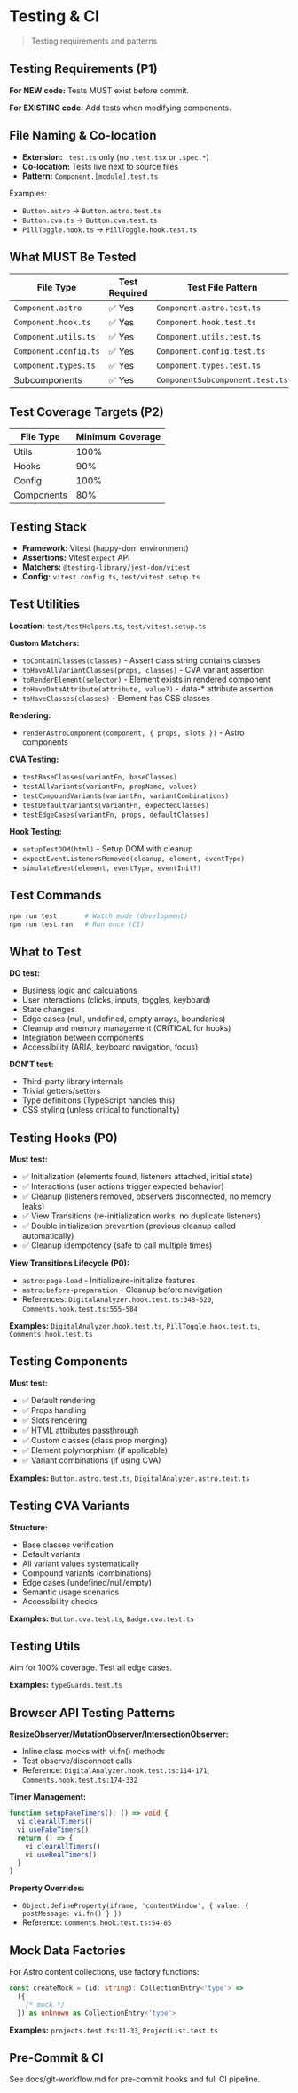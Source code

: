 # Testing & CI

> Testing requirements and patterns

## Testing Requirements (P1)

**For NEW code:** Tests MUST exist before commit.

**For EXISTING code:** Add tests when modifying components.

## File Naming & Co-location

- **Extension:** `.test.ts` only (no `.test.tsx` or `.spec.*`)
- **Co-location:** Tests live next to source files
- **Pattern:** `Component.[module].test.ts`

Examples:

- `Button.astro` → `Button.astro.test.ts`
- `Button.cva.ts` → `Button.cva.test.ts`
- `PillToggle.hook.ts` → `PillToggle.hook.test.ts`

## What MUST Be Tested

| File Type             | Test Required | Test File Pattern               |
| --------------------- | ------------- | ------------------------------- |
| `Component.astro`     | ✅ Yes        | `Component.astro.test.ts`       |
| `Component.hook.ts`   | ✅ Yes        | `Component.hook.test.ts`        |
| `Component.utils.ts`  | ✅ Yes        | `Component.utils.test.ts`       |
| `Component.config.ts` | ✅ Yes        | `Component.config.test.ts`      |
| `Component.types.ts`  | ✅ Yes        | `Component.types.test.ts`       |
| Subcomponents         | ✅ Yes        | `ComponentSubcomponent.test.ts` |

## Test Coverage Targets (P2)

| File Type  | Minimum Coverage |
| ---------- | ---------------- |
| Utils      | 100%             |
| Hooks      | 90%              |
| Config     | 100%             |
| Components | 80%              |

## Testing Stack

- **Framework:** Vitest (happy-dom environment)
- **Assertions:** Vitest `expect` API
- **Matchers:** `@testing-library/jest-dom/vitest`
- **Config:** `vitest.config.ts`, `test/vitest.setup.ts`

## Test Utilities

**Location:** `test/testHelpers.ts`, `test/vitest.setup.ts`

**Custom Matchers:**

- `toContainClasses(classes)` - Assert class string contains classes
- `toHaveAllVariantClasses(props, classes)` - CVA variant assertion
- `toRenderElement(selector)` - Element exists in rendered component
- `toHaveDataAttribute(attribute, value?)` - data-\* attribute assertion
- `toHaveClasses(classes)` - Element has CSS classes

**Rendering:**

- `renderAstroComponent(component, { props, slots })` - Astro components

**CVA Testing:**

- `testBaseClasses(variantFn, baseClasses)`
- `testAllVariants(variantFn, propName, values)`
- `testCompoundVariants(variantFn, variantCombinations)`
- `testDefaultVariants(variantFn, expectedClasses)`
- `testEdgeCases(variantFn, props, defaultClasses)`

**Hook Testing:**

- `setupTestDOM(html)` - Setup DOM with cleanup
- `expectEventListenersRemoved(cleanup, element, eventType)`
- `simulateEvent(element, eventType, eventInit?)`

## Test Commands

```bash
npm run test       # Watch mode (development)
npm run test:run   # Run once (CI)
```

## What to Test

**DO test:**

- Business logic and calculations
- User interactions (clicks, inputs, toggles, keyboard)
- State changes
- Edge cases (null, undefined, empty arrays, boundaries)
- Cleanup and memory management (CRITICAL for hooks)
- Integration between components
- Accessibility (ARIA, keyboard navigation, focus)

**DON'T test:**

- Third-party library internals
- Trivial getters/setters
- Type definitions (TypeScript handles this)
- CSS styling (unless critical to functionality)

## Testing Hooks (P0)

**Must test:**

- ✅ Initialization (elements found, listeners attached, initial state)
- ✅ Interactions (user actions trigger expected behavior)
- ✅ Cleanup (listeners removed, observers disconnected, no memory leaks)
- ✅ View Transitions (re-initialization works, no duplicate listeners)
- ✅ Double initialization prevention (previous cleanup called automatically)
- ✅ Cleanup idempotency (safe to call multiple times)

**View Transitions Lifecycle (P0):**

- `astro:page-load` - Initialize/re-initialize features
- `astro:before-preparation` - Cleanup before navigation
- References: `DigitalAnalyzer.hook.test.ts:348-520`,
  `Comments.hook.test.ts:555-584`

**Examples:** `DigitalAnalyzer.hook.test.ts`, `PillToggle.hook.test.ts`,
`Comments.hook.test.ts`

## Testing Components

**Must test:**

- ✅ Default rendering
- ✅ Props handling
- ✅ Slots rendering
- ✅ HTML attributes passthrough
- ✅ Custom classes (class prop merging)
- ✅ Element polymorphism (if applicable)
- ✅ Variant combinations (if using CVA)

**Examples:** `Button.astro.test.ts`, `DigitalAnalyzer.astro.test.ts`

## Testing CVA Variants

**Structure:**

- Base classes verification
- Default variants
- All variant values systematically
- Compound variants (combinations)
- Edge cases (undefined/null/empty)
- Semantic usage scenarios
- Accessibility checks

**Examples:** `Button.cva.test.ts`, `Badge.cva.test.ts`

## Testing Utils

Aim for 100% coverage. Test all edge cases.

**Examples:** `typeGuards.test.ts`

## Browser API Testing Patterns

**ResizeObserver/MutationObserver/IntersectionObserver:**

- Inline class mocks with vi.fn() methods
- Test observe/disconnect calls
- Reference: `DigitalAnalyzer.hook.test.ts:114-171`,
  `Comments.hook.test.ts:174-332`

**Timer Management:**

```typescript
function setupFakeTimers(): () => void {
  vi.clearAllTimers()
  vi.useFakeTimers()
  return () => {
    vi.clearAllTimers()
    vi.useRealTimers()
  }
}
```

**Property Overrides:**

- `Object.defineProperty(iframe, 'contentWindow', { value: { postMessage: vi.fn() } })`
- Reference: `Comments.hook.test.ts:54-85`

## Mock Data Factories

For Astro content collections, use factory functions:

```typescript
const createMock = (id: string): CollectionEntry<'type'> =>
  ({
    /* mock */
  }) as unknown as CollectionEntry<'type'>
```

**Examples:** `projects.test.ts:11-33`, `ProjectList.test.ts`

## Pre-Commit & CI

See docs/git-workflow.md for pre-commit hooks and full CI pipeline.
